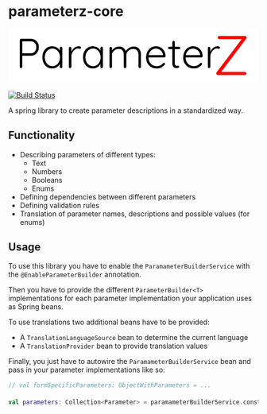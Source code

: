 # parameterz-core

![ParameterZ Logo](./images/ParameterZ.svg)

[![Build Status](https://travis-ci.com/Tree4Free/parameterz-core.svg?branch=master)](https://travis-ci.com/Tree4Free/parameterz-core)

A spring library to create parameter descriptions in a standardized way.

## Functionality

- Describing parameters of different types:
    - Text
    - Numbers
    - Booleans
    - Enums
- Defining dependencies between different parameters
- Defining validation rules
- Translation of parameter names, descriptions and possible values (for enums)

## Usage

To use this library you have to enable the `ParamameterBuilderService` with the `@EnableParameterBuilder` annotation.

Then you have to provide the different `ParameterBuilder<T>` implementations for each parameter implementation your application uses as Spring beans.

To use translations two additional beans have to be provided:

- A `TranslationLanguageSource` bean to determine the current language
- A `TranslationProvider` bean to provide translation values

Finally, you just have to autowire the `ParamameterBuilderService` bean and pass in your parameter implementations like so:

```kotlin
// val formSpecificParameters: ObjectWithParameters = ...

val parameters: Collection<Parameter> = paramameterBuilderService.constructParameters(formSpecificParameters)
```